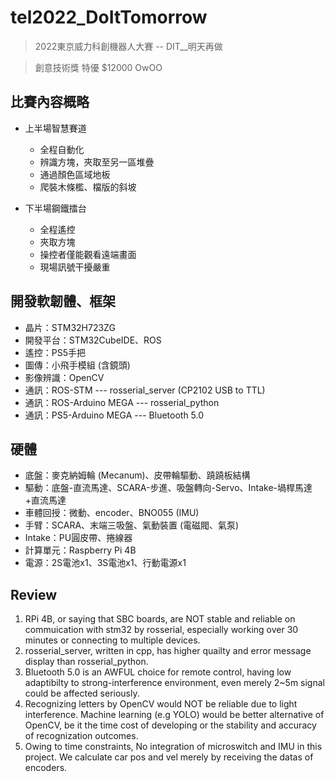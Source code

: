 # tel2022_DoItTomorrow 
> 2022東京威力科創機器人大賽  -- DIT__明天再做

> 創意技術獎 特優 $12000  OwOO

## 比賽內容概略
* 上半場智慧賽道
  * 全程自動化
  * 辨識方塊，夾取至另一區堆疊
  * 通過顏色區域地板
  * 爬裝木條檻、檔版的斜坡


* 下半場鋼鐵擂台
  * 全程遙控
  * 夾取方塊
  * 操控者僅能觀看遠端畫面
  * 現場訊號干擾嚴重

## 開發軟韌體、框架
* 晶片：STM32H723ZG
* 開發平台：STM32CubeIDE、ROS
* 遙控：PS5手把
* 圖傳：小飛手模組 (含鏡頭)
* 影像辨識：OpenCV
* 通訊：ROS-STM --- rosserial_server (CP2102 USB to TTL)
* 通訊：ROS-Arduino MEGA --- rosserial_python
* 通訊：PS5-Arduino MEGA --- Bluetooth 5.0

## 硬體
* 底盤：麥克納姆輪 (Mecanum)、皮帶輪驅動、蹺蹺板結構
* 驅動：底盤-直流馬達、SCARA-步進、吸盤轉向-Servo、Intake-堝桿馬達+直流馬達
* 車體回授：微動、encoder、BNO055 (IMU)
* 手臂：SCARA、末端三吸盤、氣動裝置 (電磁閥、氣泵)
* Intake：PU圓皮帶、捲線器
* 計算單元：Raspberry Pi 4B 
* 電源：2S電池x1、3S電池x1、行動電源x1

## Review 
1. RPi 4B, or saying that SBC boards, are NOT stable and reliable on commuication with stm32 by rosserial, especially working over 30 minutes or connecting to multiple devices.
2. rosserial_server, written in cpp, has higher quailty and error message display than rosserial_python. 
3. Bluetooth 5.0 is an AWFUL choice for remote control, having low adaptibilty to strong-interference environment, even merely 2~5m signal could be affected seriously.
4. Recognizing letters by OpenCV would NOT be reliable due to light interference. Machine learning (e.g YOLO) would be better alternative of OpenCV, be it the time cost of developing or the stability and accuracy of recognization outcomes.
5. Owing to time constraints, No integration of microswitch and IMU in this project. We calculate car pos and vel merely by receiving the datas of encoders.
